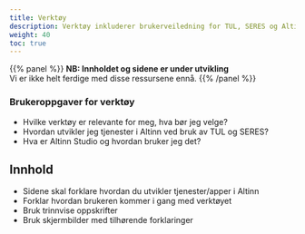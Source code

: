 ```yaml
---
title: Verktøy
description: Verktøy inkluderer brukerveiledning for TUL, SERES og Altinn Studio
weight: 40
toc: true
---
```


{{% panel %}}
**NB: Innholdet og sidene er under utvikling**  
Vi er ikke helt ferdige med disse ressursene ennå.
{{% /panel %}}

### Brukeroppgaver for verktøy
- Hvilke verktøy er relevante for meg, hva bør jeg velge? 
- Hvordan utvikler jeg tjenester i Altinn ved bruk av TUL og SERES? 
- Hva er Altinn Studio og hvordan bruker jeg det? 

## Innhold 

- Sidene skal forklare hvordan du utvikler tjenester/apper i Altinn
- Forklar hvordan brukeren kommer i gang med verktøyet
- Bruk trinnvise oppskrifter
- Bruk skjermbilder med tilhørende forklaringer 